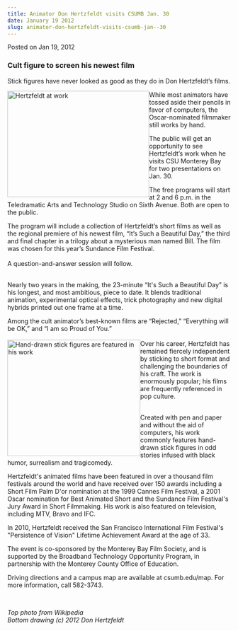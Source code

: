 ```yaml
---
title: Animator Don Hertzfeldt visits CSUMB Jan. 30
date: January 19 2012
slug: animator-don-hertzfeldt-visits-csumb-jan--30
---
```





<span class="date">Posted on Jan 19, 2012    </span>
<h3>Cult figure to screen his newest film</h3>
<p>Stick figures have never looked as good as they do in Don
Hertzfeldt&#x2019;s films.</p>
<p><img alt="Hertzfeldt at work" src="http://news.csumb.edu/sites/default/files/65/attachments/news/images/hertzfeldt_at_animation_desk.jpg" style="float:left; width:320px; height:240px">While most
animators have tossed aside their pencils in favor of computers,
the Oscar-nominated filmmaker still works by hand.</img></p>
<p>The public will get an opportunity to see Hertzfeldt&#x2019;s work when
he visits CSU Monterey Bay for two presentations on Jan. 30.</p>
<p>The free programs will start at 2 and 6 p.m. in the Teledramatic
Arts and Technology Studio on Sixth Avenue. Both are open to the
public.</p>
<p>The program will include a collection of Hertzfeldt&#x2019;s short
films as well as the regional premiere of his newest film, &#x201C;It&#x2019;s
Such a Beautiful Day,&#x201D; the third and final chapter in a trilogy
about a mysterious man named Bill. The film was chosen for this
year&#x2019;s Sundance Film Festival.<br>
<br>
A question-and-answer session will follow.</br></br></p>
<p>Nearly two years in the making, the 23-minute &#x201C;It&apos;s Such a
Beautiful Day&#x201D; is his longest, and most ambitious, piece to date.
It blends traditional animation, experimental optical effects,
trick photography and new digital hybrids printed out one frame at
a time.</p>
<p>Among the cult animator&#x2019;s best-known films are &#x201C;Rejected,&#x201D;
&#x201C;Everything will be OK,&#x201D; and &#x201C;I am so Proud of You.&#x201D;<br>
<br>
<img alt="Hand-drawn stick figures are featured in his work" src="http://news.csumb.edu/sites/default/files/65/attachments/news/images/beautifulday-11.jpg" style="float:left; width:300px; height:263px">Over his career,
Hertzfeldt has remained fiercely independent by sticking to short
format and challenging the boundaries of his craft. The work is
enormously popular; his films are frequently referenced in pop
culture.</img></br></br></p>
<p>Created with pen and paper and without the aid of computers, his
work commonly features hand-drawn stick figures in odd stories
infused with black humor, surrealism and tragicomedy.</p>
<p>Hertzfeldt&apos;s animated films have been featured in over a
thousand film festivals around the world and have received over 150
awards including a Short Film Palm D&apos;or nomination at the 1999
Cannes Film Festival, a 2001 Oscar nomination for Best Animated
Short and the Sundance Film Festival&apos;s Jury Award in Short
Filmmaking. His work is also featured on television, including MTV,
Bravo and IFC.</p>
<p>In 2010, Hertzfeldt received the San Francisco International
Film Festival&apos;s &quot;Persistence of Vision&quot; Lifetime Achievement Award
at the age of 33.</p>
<p>The event is co-sponsored by the Monterey Bay Film Society, and
is supported by the Broadband Technology Opportunity Program, in
partnership with the Monterey County Office of Education.</p>
<p>Driving directions and a campus map are available at
csumb.edu/map. For more information, call 582-3743.</p>
<p>&#xA0;</p>
<p class="small"><em>Top photo from Wikipedia<br>
Bottom drawing (c) 2012 Don Hertzfeldt</br></em><br>
&#xA0;</br></p>





